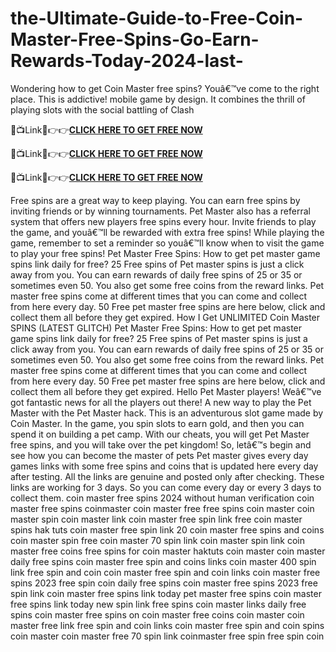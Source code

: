 # the-Ultimate-Guide-to-Free-Coin-Master-Free-Spins-Go-Earn-Rewards-Today-2024-last-
Wondering how to get Coin Master free spins? Youâ€™ve come to the right place. This is addictive! mobile game by design. It combines the thrill of playing slots with the social battling of Clash

🔴📺Link📲👉👉**[CLICK HERE TO GET FREE NOW](https://royxn.com/coin-master)**

🔴📺Link📲👉👉**[CLICK HERE TO GET FREE NOW](https://royxn.com/coin-master)**

🔴📺Link📲👉👉**[CLICK HERE TO GET FREE NOW](https://royxn.com/coin-master)**

Free spins are a great way to keep playing. You can earn free spins by inviting friends or by winning tournaments. Pet Master also has a referral system that offers new players free spins every hour. Invite friends to play the game, and youâ€™ll be rewarded with extra free spins! While playing the game, remember to set a reminder so youâ€™ll know when to visit the game to play your free spins!
Pet Master Free Spins: How to get pet master game spins link daily for free? 25 Free spins of Pet master spins is just a click away from you. You can earn rewards of daily free spins of 25 or 35 or sometimes even 50. You also get some free coins from the reward links. Pet master free spins come at different times that you can come and collect from here every day. 50 Free pet master free spins are here below, click and collect them all before they get expired.
How I Get UNLIMITED Coin Master SPINS (LATEST GLITCH)
Pet Master Free Spins: How to get pet master game spins link daily for free? 25 Free spins of Pet master spins is just a click away from you. You can earn rewards of daily free spins of 25 or 35 or sometimes even 50. You also get some free coins from the reward links. Pet master free spins come at different times that you can come and collect from here every day. 50 Free pet master free spins are here below, click and collect them all before they get expired.
Hello Pet Master players! Weâ€™ve got fantastic news for all the players out there! A new way to play the Pet Master with the Pet Master hack. This is an adventurous slot game made by Coin Master. In the game, you spin slots to earn gold, and then you can spend it on building a pet camp. With our cheats, you will get Pet Master free spins, and you will take over the pet kingdom! So, letâ€™s begin and see how you can become the master of pets
Pet master gives every day games links with some free spins and coins that is updated here every day after testing. All the links are genuine and posted only after checking. These links are working for 3 days. So you can come every day or every 3 days to collect them.
coin master free spins 2024 without human verification
coin master free spins coinmaster coin master free free spins coin master coin master spin coin master link coin master free spin link free coin master spins hak tuts coin master free spin link 20 coin master free spins and coins coin master spin free coin master 70 spin link coin master spin link coin master free coins free spins for coin master haktuts coin master coin master daily free spins coin master free spin and coins links coin master 400 spin link free spin and coin coin master free spin and coin links coin master free spins 2023 free spin coin daily free spins coin master free spins 2023 free spin link coin master free spins link today pet master free spins coin master free spins link today new spin link free spins coin master links daily free spins coin master free spins on coin master free coins coin master coin master free link free spin and coin links coin master free spin and coin spins coin master coin master free 70 spin link coinmaster free spin free spin coin

